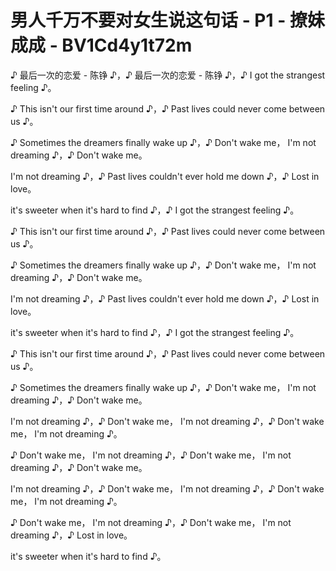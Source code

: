 # 男人千万不要对女生说这句话 - P1 - 撩妹成成 - BV1Cd4y1t72m

♪ 最后一次的恋爱 - 陈铮 ♪，♪ 最后一次的恋爱 - 陈铮 ♪，♪ I got the strangest feeling ♪。

♪ This isn't our first time around ♪，♪ Past lives could never come between us ♪。

♪ Sometimes the dreamers finally wake up ♪，♪ Don't wake me， I'm not dreaming ♪，♪ Don't wake me。

 I'm not dreaming ♪，♪ Past lives couldn't ever hold me down ♪，♪ Lost in love。

 it's sweeter when it's hard to find ♪，♪ I got the strangest feeling ♪。

♪ This isn't our first time around ♪，♪ Past lives could never come between us ♪。

♪ Sometimes the dreamers finally wake up ♪，♪ Don't wake me， I'm not dreaming ♪，♪ Don't wake me。

 I'm not dreaming ♪，♪ Past lives couldn't ever hold me down ♪，♪ Lost in love。

 it's sweeter when it's hard to find ♪，♪ I got the strangest feeling ♪。

♪ This isn't our first time around ♪，♪ Past lives could never come between us ♪。

♪ Sometimes the dreamers finally wake up ♪，♪ Don't wake me， I'm not dreaming ♪，♪ Don't wake me。

 I'm not dreaming ♪，♪ Don't wake me， I'm not dreaming ♪，♪ Don't wake me， I'm not dreaming ♪。

♪ Don't wake me， I'm not dreaming ♪，♪ Don't wake me， I'm not dreaming ♪，♪ Don't wake me。

 I'm not dreaming ♪，♪ Don't wake me， I'm not dreaming ♪，♪ Don't wake me， I'm not dreaming ♪。

♪ Don't wake me， I'm not dreaming ♪，♪ Don't wake me， I'm not dreaming ♪，♪ Lost in love。

 it's sweeter when it's hard to find ♪。